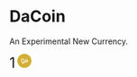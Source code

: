 # DaCoin
An Experimental New Currency.

<span style="font-size: 25px; font-family: %22Agency FB%22">1</span>
<img src="https://raw.githubusercontent.com/MrSherlockHolmes/DaCoin/master/DaCoinImg.png" height="25px" width="25px" />

